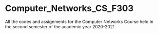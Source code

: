 # Computer_Networks_CS_F303
All the codes and assignments for the Computer Networks Course held in the second semester of the academic year 2020-2021
